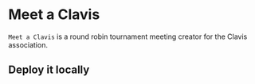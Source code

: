 # Meet a Clavis

`Meet a Clavis` is a round robin tournament meeting creator for the Clavis association.

## Deploy it locally
